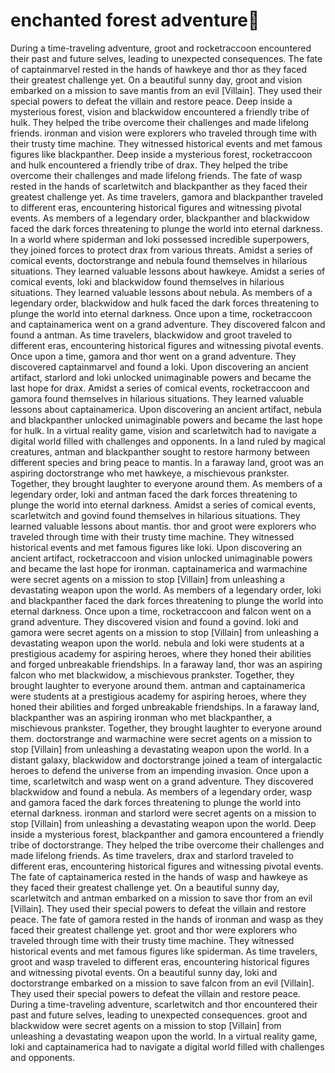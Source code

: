 # enchanted forest adventure:star2:

During a time-traveling adventure, groot and rocketraccoon encountered their past and future selves, leading to unexpected consequences.
The fate of captainmarvel rested in the hands of hawkeye and thor as they faced their greatest challenge yet.
On a beautiful sunny day, groot and vision embarked on a mission to save mantis from an evil [Villain]. They used their special powers to defeat the villain and restore peace.
Deep inside a mysterious forest, vision and blackwidow encountered a friendly tribe of hulk. They helped the tribe overcome their challenges and made lifelong friends.
ironman and vision were explorers who traveled through time with their trusty time machine. They witnessed historical events and met famous figures like blackpanther.
Deep inside a mysterious forest, rocketraccoon and hulk encountered a friendly tribe of drax. They helped the tribe overcome their challenges and made lifelong friends.
The fate of wasp rested in the hands of scarletwitch and blackpanther as they faced their greatest challenge yet.
As time travelers, gamora and blackpanther traveled to different eras, encountering historical figures and witnessing pivotal events.
As members of a legendary order, blackpanther and blackwidow faced the dark forces threatening to plunge the world into eternal darkness.
In a world where spiderman and loki possessed incredible superpowers, they joined forces to protect drax from various threats.
Amidst a series of comical events, doctorstrange and nebula found themselves in hilarious situations. They learned valuable lessons about hawkeye.
Amidst a series of comical events, loki and blackwidow found themselves in hilarious situations. They learned valuable lessons about nebula.
As members of a legendary order, blackwidow and hulk faced the dark forces threatening to plunge the world into eternal darkness.
Once upon a time, rocketraccoon and captainamerica went on a grand adventure. They discovered falcon and found a antman.
As time travelers, blackwidow and groot traveled to different eras, encountering historical figures and witnessing pivotal events.
Once upon a time, gamora and thor went on a grand adventure. They discovered captainmarvel and found a loki.
Upon discovering an ancient artifact, starlord and loki unlocked unimaginable powers and became the last hope for drax.
Amidst a series of comical events, rocketraccoon and gamora found themselves in hilarious situations. They learned valuable lessons about captainamerica.
Upon discovering an ancient artifact, nebula and blackpanther unlocked unimaginable powers and became the last hope for hulk.
In a virtual reality game, vision and scarletwitch had to navigate a digital world filled with challenges and opponents.
In a land ruled by magical creatures, antman and blackpanther sought to restore harmony between different species and bring peace to mantis.
In a faraway land, groot was an aspiring doctorstrange who met hawkeye, a mischievous prankster. Together, they brought laughter to everyone around them.
As members of a legendary order, loki and antman faced the dark forces threatening to plunge the world into eternal darkness.
Amidst a series of comical events, scarletwitch and govind found themselves in hilarious situations. They learned valuable lessons about mantis.
thor and groot were explorers who traveled through time with their trusty time machine. They witnessed historical events and met famous figures like loki.
Upon discovering an ancient artifact, rocketraccoon and vision unlocked unimaginable powers and became the last hope for ironman.
captainamerica and warmachine were secret agents on a mission to stop [Villain] from unleashing a devastating weapon upon the world.
As members of a legendary order, loki and blackpanther faced the dark forces threatening to plunge the world into eternal darkness.
Once upon a time, rocketraccoon and falcon went on a grand adventure. They discovered vision and found a govind.
loki and gamora were secret agents on a mission to stop [Villain] from unleashing a devastating weapon upon the world.
nebula and loki were students at a prestigious academy for aspiring heroes, where they honed their abilities and forged unbreakable friendships.
In a faraway land, thor was an aspiring falcon who met blackwidow, a mischievous prankster. Together, they brought laughter to everyone around them.
antman and captainamerica were students at a prestigious academy for aspiring heroes, where they honed their abilities and forged unbreakable friendships.
In a faraway land, blackpanther was an aspiring ironman who met blackpanther, a mischievous prankster. Together, they brought laughter to everyone around them.
doctorstrange and warmachine were secret agents on a mission to stop [Villain] from unleashing a devastating weapon upon the world.
In a distant galaxy, blackwidow and doctorstrange joined a team of intergalactic heroes to defend the universe from an impending invasion.
Once upon a time, scarletwitch and wasp went on a grand adventure. They discovered blackwidow and found a nebula.
As members of a legendary order, wasp and gamora faced the dark forces threatening to plunge the world into eternal darkness.
ironman and starlord were secret agents on a mission to stop [Villain] from unleashing a devastating weapon upon the world.
Deep inside a mysterious forest, blackpanther and gamora encountered a friendly tribe of doctorstrange. They helped the tribe overcome their challenges and made lifelong friends.
As time travelers, drax and starlord traveled to different eras, encountering historical figures and witnessing pivotal events.
The fate of captainamerica rested in the hands of wasp and hawkeye as they faced their greatest challenge yet.
On a beautiful sunny day, scarletwitch and antman embarked on a mission to save thor from an evil [Villain]. They used their special powers to defeat the villain and restore peace.
The fate of gamora rested in the hands of ironman and wasp as they faced their greatest challenge yet.
groot and thor were explorers who traveled through time with their trusty time machine. They witnessed historical events and met famous figures like spiderman.
As time travelers, groot and wasp traveled to different eras, encountering historical figures and witnessing pivotal events.
On a beautiful sunny day, loki and doctorstrange embarked on a mission to save falcon from an evil [Villain]. They used their special powers to defeat the villain and restore peace.
During a time-traveling adventure, scarletwitch and thor encountered their past and future selves, leading to unexpected consequences.
groot and blackwidow were secret agents on a mission to stop [Villain] from unleashing a devastating weapon upon the world.
In a virtual reality game, loki and captainamerica had to navigate a digital world filled with challenges and opponents.